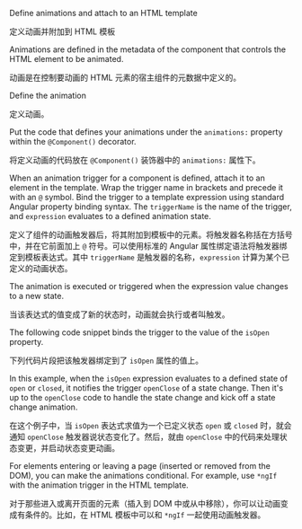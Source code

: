 Define animations and attach to an HTML template

定义动画并附加到 HTML 模板

Animations are defined in the metadata of the component that controls the HTML element to be animated.

动画是在控制要动画的 HTML 元素的宿主组件的元数据中定义的。

Define the animation

定义动画。

Put the code that defines your animations under the `animations:` property within the `@Component()` decorator.

将定义动画的代码放在 `@Component()` 装饰器中的 `animations:` 属性下。

When an animation trigger for a component is defined, attach it to an element in the template. Wrap the trigger name in brackets and precede it with an `@` symbol.
Bind the trigger to a template expression using standard Angular property binding syntax. The `triggerName` is the name of the trigger, and `expression` evaluates to a defined animation state.

定义了组件的动画触发器后，将其附加到模板中的元素。将触发器名称括在方括号中，并在它前面加上 `@` 符号。可以使用标准的 Angular 属性绑定语法将触发器绑定到模板表达式。其中 `triggerName` 是触发器的名称，`expression` 计算为某个已定义的动画状态。

The animation is executed or triggered when the expression value changes to a new state.

当该表达式的值变成了新的状态时，动画就会执行或者叫触发。

The following code snippet binds the trigger to the value of the `isOpen` property.

下列代码片段把该触发器绑定到了 `isOpen` 属性的值上。

In this example, when the `isOpen` expression evaluates to a defined state of `open` or `closed`, it notifies the trigger `openClose` of a state change.
Then it's up to the `openClose` code to handle the state change and kick off a state change animation.

在这个例子中，当 `isOpen` 表达式求值为一个已定义状态 `open` 或 `closed` 时，就会通知 `openClose` 触发器说状态变化了。然后，就由 `openClose` 中的代码来处理状态变更，并启动状态变更动画。

For elements entering or leaving a page \(inserted or removed from the DOM\), you can make the animations conditional.
For example, use `*ngIf` with the animation trigger in the HTML template.

对于那些进入或离开页面的元素（插入到 DOM 中或从中移除），你可以让动画变成有条件的。比如，在 HTML 模板中可以和 `*ngIf` 一起使用动画触发器。